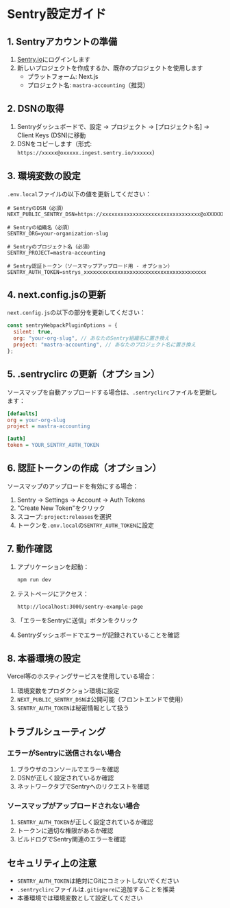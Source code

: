 # Sentry設定ガイド

## 1. Sentryアカウントの準備

1. [Sentry.io](https://sentry.io)にログインします
2. 新しいプロジェクトを作成するか、既存のプロジェクトを使用します
   - プラットフォーム: Next.js
   - プロジェクト名: `mastra-accounting`（推奨）

## 2. DSNの取得

1. Sentryダッシュボードで、設定 → プロジェクト → [プロジェクト名] → Client Keys (DSN)に移動
2. DSNをコピーします（形式: `https://xxxxx@oxxxxx.ingest.sentry.io/xxxxxx`）

## 3. 環境変数の設定

`.env.local`ファイルの以下の値を更新してください：

```env
# SentryのDSN（必須）
NEXT_PUBLIC_SENTRY_DSN=https://xxxxxxxxxxxxxxxxxxxxxxxxxxxxxxxx@oXXXXXX.ingest.sentry.io/XXXXXXXXX

# Sentryの組織名（必須）
SENTRY_ORG=your-organization-slug

# Sentryのプロジェクト名（必須）
SENTRY_PROJECT=mastra-accounting

# Sentry認証トークン（ソースマップアップロード用 - オプション）
SENTRY_AUTH_TOKEN=sntrys_xxxxxxxxxxxxxxxxxxxxxxxxxxxxxxxxxxxxxxxx
```

## 4. next.config.jsの更新

`next.config.js`の以下の部分を更新してください：

```javascript
const sentryWebpackPluginOptions = {
  silent: true,
  org: "your-org-slug", // あなたのSentry組織名に置き換え
  project: "mastra-accounting", // あなたのプロジェクト名に置き換え
};
```

## 5. .sentryclirc の更新（オプション）

ソースマップを自動アップロードする場合は、`.sentryclirc`ファイルを更新します：

```ini
[defaults]
org = your-org-slug
project = mastra-accounting

[auth]
token = YOUR_SENTRY_AUTH_TOKEN
```

## 6. 認証トークンの作成（オプション）

ソースマップのアップロードを有効にする場合：

1. Sentry → Settings → Account → Auth Tokens
2. "Create New Token"をクリック
3. スコープ: `project:releases`を選択
4. トークンを`.env.local`の`SENTRY_AUTH_TOKEN`に設定

## 7. 動作確認

1. アプリケーションを起動：
   ```bash
   npm run dev
   ```

2. テストページにアクセス：
   ```
   http://localhost:3000/sentry-example-page
   ```

3. 「エラーをSentryに送信」ボタンをクリック

4. Sentryダッシュボードでエラーが記録されていることを確認

## 8. 本番環境の設定

Vercel等のホスティングサービスを使用している場合：

1. 環境変数をプロダクション環境に設定
2. `NEXT_PUBLIC_SENTRY_DSN`は公開可能（フロントエンドで使用）
3. `SENTRY_AUTH_TOKEN`は秘密情報として扱う

## トラブルシューティング

### エラーがSentryに送信されない場合

1. ブラウザのコンソールでエラーを確認
2. DSNが正しく設定されているか確認
3. ネットワークタブでSentryへのリクエストを確認

### ソースマップがアップロードされない場合

1. `SENTRY_AUTH_TOKEN`が正しく設定されているか確認
2. トークンに適切な権限があるか確認
3. ビルドログでSentry関連のエラーを確認

## セキュリティ上の注意

- `SENTRY_AUTH_TOKEN`は絶対にGitにコミットしないでください
- `.sentryclirc`ファイルは`.gitignore`に追加することを推奨
- 本番環境では環境変数として設定してください
